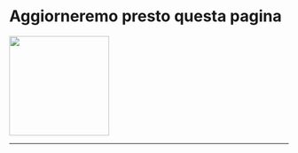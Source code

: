 # Aggiorneremo presto questa pagina

<img src="https://external-content.duckduckgo.com/iu/?u=https%3A%2F%2Fgithub.githubassets.com%2Fimages%2Fmona-loading-dark.gif&f=1&nofb=1&ipt=0a4bb0f20fedff778bcdfe168e7fd02681551815ba183d81c4ee36f98c4ad949" height="180px">

---
